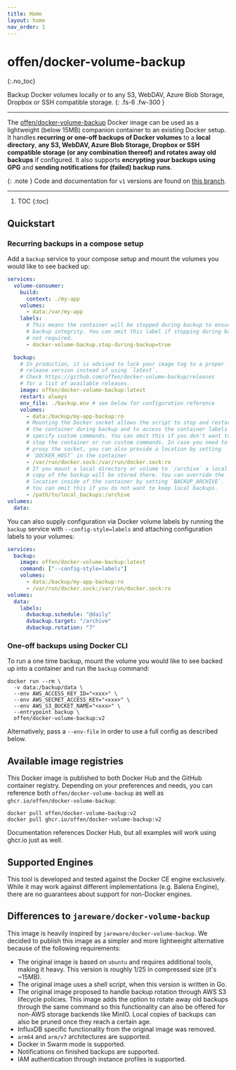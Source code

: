 ```yaml
---
title: Home
layout: home
nav_order: 1
---
```


# offen/docker-volume-backup
{:.no_toc}

Backup Docker volumes locally or to any S3, WebDAV, Azure Blob Storage, Dropbox or SSH compatible storage.
{: .fs-6 .fw-300 }

---

The [offen/docker-volume-backup](https://hub.docker.com/r/offen/docker-volume-backup) Docker image can be used as a lightweight (below 15MB) companion container to an existing Docker setup.
It handles __recurring or one-off backups of Docker volumes__ to a __local directory__, __any S3, WebDAV, Azure Blob Storage, Dropbox or SSH compatible storage (or any combination thereof) and rotates away old backups__ if configured. It also supports __encrypting your backups using GPG__ and __sending notifications for (failed) backup runs__.

{: .note }
Code and documentation for `v1` versions are found on [this branch][v1-branch].

[v1-branch]: https://github.com/offen/docker-volume-backup/tree/v1

---

1. TOC
{:toc}

## Quickstart

### Recurring backups in a compose setup

Add a `backup` service to your compose setup and mount the volumes you would like to see backed up:

```yml
services:
  volume-consumer:
    build:
      context: ./my-app
    volumes:
      - data:/var/my-app
    labels:
      # This means the container will be stopped during backup to ensure
      # backup integrity. You can omit this label if stopping during backup
      # not required.
      - docker-volume-backup.stop-during-backup=true

  backup:
    # In production, it is advised to lock your image tag to a proper
    # release version instead of using `latest`.
    # Check https://github.com/offen/docker-volume-backup/releases
    # for a list of available releases.
    image: offen/docker-volume-backup:latest
    restart: always
    env_file: ./backup.env # see below for configuration reference
    volumes:
      - data:/backup/my-app-backup:ro
      # Mounting the Docker socket allows the script to stop and restart
      # the container during backup and to access the container labels to
      # specify custom commands. You can omit this if you don't want to
      # stop the container or run custom commands. In case you need to
      # proxy the socket, you can also provide a location by setting
      # `DOCKER_HOST` in the container
      - /var/run/docker.sock:/var/run/docker.sock:ro
      # If you mount a local directory or volume to `/archive` a local
      # copy of the backup will be stored there. You can override the
      # location inside of the container by setting `BACKUP_ARCHIVE`.
      # You can omit this if you do not want to keep local backups.
      - /path/to/local_backups:/archive
volumes:
  data:
```

You can also supply configuration via Docker volume labels by running the
`backup` service with `--config-style=labels` and attaching configuration labels
to your volumes:

```yml
services:
  backup:
    image: offen/docker-volume-backup:latest
    command: ["--config-style=labels"]
    volumes:
      - data:/backup/my-app-backup:ro
      - /var/run/docker.sock:/var/run/docker.sock:ro
volumes:
  data:
    labels:
      dvbackup.schedule: "@daily"
      dvbackup.target: "/archive"
      dvbackup.rotation: "7"
```

### One-off backups using Docker CLI

To run a one time backup, mount the volume you would like to see backed up into a container and run the `backup` command:

```console
docker run --rm \
  -v data:/backup/data \
  --env AWS_ACCESS_KEY_ID="<xxx>" \
  --env AWS_SECRET_ACCESS_KEY="<xxx>" \
  --env AWS_S3_BUCKET_NAME="<xxx>" \
  --entrypoint backup \
  offen/docker-volume-backup:v2
```

Alternatively, pass a `--env-file` in order to use a full config as described below.

## Available image registries

This Docker image is published to both Docker Hub and the GitHub container registry.
Depending on your preferences and needs, you can reference both `offen/docker-volume-backup` as well as `ghcr.io/offen/docker-volume-backup`:

```
docker pull offen/docker-volume-backup:v2
docker pull ghcr.io/offen/docker-volume-backup:v2
```

Documentation references Docker Hub, but all examples will work using ghcr.io just as well.

## Supported Engines

This tool is developed and tested against the Docker CE engine exclusively.
While it may work against different implementations (e.g. Balena Engine), there are no guarantees about support for non-Docker engines.

## Differences to `jareware/docker-volume-backup`

This image is heavily inspired by `jareware/docker-volume-backup`. We decided to publish this image as a simpler and more lightweight alternative because of the following requirements:

- The original image is based on `ubuntu` and requires additional tools, making it heavy.
This version is roughly 1/25 in compressed size (it's ~15MB).
- The original image uses a shell script, when this version is written in Go.
- The original image proposed to handle backup rotation through AWS S3 lifecycle policies.
This image adds the option to rotate away old backups through the same command so this functionality can also be offered for non-AWS storage backends like MinIO.
Local copies of backups can also be pruned once they reach a certain age.
- InfluxDB specific functionality from the original image was removed.
- `arm64` and `arm/v7` architectures are supported.
- Docker in Swarm mode is supported.
- Notifications on finished backups are supported.
- IAM authentication through instance profiles is supported.

